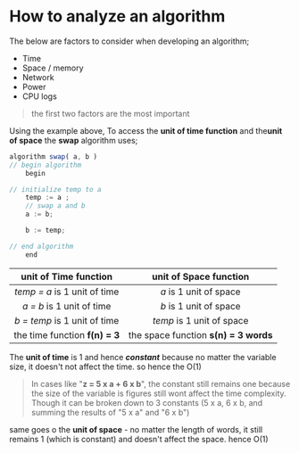# How to analyze an algorithm

The below are factors to consider when developing an algorithm;

- Time
- Space / memory
- Network
- Power
- CPU logs

> the first two factors are the most important

Using the example above, To access the **unit of time function** and the**unit of space** the **swap** algorithm uses;

```js
algorithm swap( a, b )
// begin algorithm
    begin

// initialize temp to a
    temp := a ;
    // swap a and b
    a := b;

    b := temp;

// end algorithm
    end
```

|   **unit of Time function**    |      **unit of Space function**       |
| :----------------------------: | :-----------------------------------: |
|  _temp = a_ is 1 unit of time  |        _a_ is 1 unit of space         |
|   _a = b_ is 1 unit of time    |        _b_ is 1 unit of space         |
|  _b = temp_ is 1 unit of time  |       _temp_ is 1 unit of space       |
| the time function **f(n) = 3** | the space function **s(n) = 3 words** |

The **unit of time** is 1 and hence **_constant_** because no matter the variable size, it doesn't not affect the time. so hence the O(1)

> In cases like "**z = 5 x a + 6 x b**", the constant still remains one because the size of the variable is figures still wont affect the time complexity. Though it can be broken down to 3 constants (5 x a, 6 x b, and summing the results of "5 x a" and "6 x b")

same goes o the **unit of space** - no matter the length of words, it still remains 1 (which is constant) and doesn't affect the space. hence O(1)

